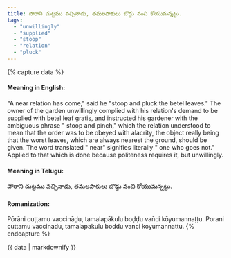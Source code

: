 ```yaml
---
title: పోరాని చుట్టము వచ్చినాడు, తమలపాకులు బొడ్డు వంచి కోయుమన్నట్టు.
tags:
  - "unwillingly"
  - "supplied"
  - "stoop"
  - "relation"
  - "pluck"
---
```


{% capture data %}
#### Meaning in English:
"A near relation has come," said he "stoop and pluck the betel leaves."
The owner of the garden unwillingly complied with his relation's demand to be supplied with betel leaf gratis, and instructed his gardener with the ambiguous phrase " stoop and pinch," which the relation understood to mean that the order was to be obeyed with alacrity, the object really being that the worst leaves, which are always nearest the ground, should be given. The word translated " near" signifies literally " one who goes not."
Applied to that which is done because politeness requires it, but unwillingly.

#### Meaning in Telugu:
పోరాని చుట్టము వచ్చినాడు, తమలపాకులు బొడ్డు వంచి కోయుమన్నట్టు.

#### Romanization:
Pōrāni cuṭṭamu vaccināḍu, tamalapākulu boḍḍu van̄ci kōyumannaṭṭu.
Porani cuttamu vaccinadu, tamalapakulu boddu vanci koyumannattu.
{% endcapture %}

{{ data | markdownify }}

